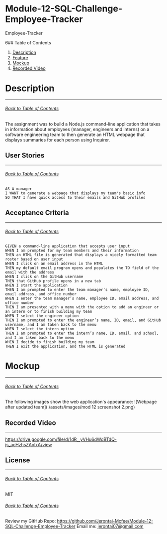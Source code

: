 # Module-12-SQL-Challenge-Employee-Tracker
Employee-Tracker

6## Table of Contents
1. [Description](#Description)
2. [Feature](#Feature)
3. [Mockup](#Mockup)
4. [Recorded Video](#Recorded-Video)


# Description
***
###### [Back to Table of Contents](#Table-of-Contents)
The assignment was to build a Node.js command-line application that takes in information about employees (manager, engineers and interns) on a software engineering team to then generate an HTML webpage that displays summaries for each person using Inquirer.

## User Stories
***
###### [Back to Table of Contents](#Table-of-Contents)
```
AS A manager
I WANT to generate a webpage that displays my team's basic info
SO THAT I have quick access to their emails and GitHub profiles
```

## Acceptance Criteria
***
###### [Back to Table of Contents](#Table-of-Contents)
```
GIVEN a command-line application that accepts user input
WHEN I am prompted for my team members and their information
THEN an HTML file is generated that displays a nicely formatted team roster based on user input
WHEN I click on an email address in the HTML
THEN my default email program opens and populates the TO field of the email with the address
WHEN I click on the GitHub username
THEN that GitHub profile opens in a new tab
WHEN I start the application
THEN I am prompted to enter the team manager’s name, employee ID, email address, and office number
WHEN I enter the team manager’s name, employee ID, email address, and office number
THEN I am presented with a menu with the option to add an engineer or an intern or to finish building my team
WHEN I select the engineer option
THEN I am prompted to enter the engineer’s name, ID, email, and GitHub username, and I am taken back to the menu
WHEN I select the intern option
THEN I am prompted to enter the intern’s name, ID, email, and school, and I am taken back to the menu
WHEN I decide to finish building my team
THEN I exit the application, and the HTML is generated
```

# Mockup
***
###### [Back to Table of Contents](#Table-of-Contents)
The following images show the web application's appearance:
![Webpage after updated team](./assets/images/mod 12 screenshot 2.png)



## Recorded Video
***
https://drive.google.com/file/d/1dR__yVHu6dWdBTdQ-js_acHzhsZAolxA/view

## License
***
###### [Back to Table of Contents](#Table-of-Contents)
MIT


###### [Back to Table of Contents](#Table-of-Contents)
Review my GitHub Repo: https://github.com/Jerontai-Mcfee/Module-12-SQL-Challenge-Employee-Tracker
Email me: jerontai07@gmail.com